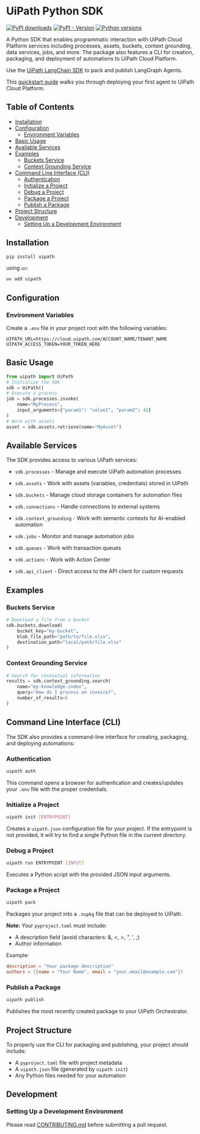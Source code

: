 # UiPath Python SDK

[![PyPI downloads](https://img.shields.io/pypi/dm/uipath.svg)](https://pypi.org/project/uipath/)
[![PyPI - Version](https://img.shields.io/pypi/v/uipath)](https://img.shields.io/pypi/v/uipath)
[![Python versions](https://img.shields.io/pypi/pyversions/uipath.svg)](https://pypi.org/project/uipath/)

A Python SDK that enables programmatic interaction with UiPath Cloud Platform services including processes, assets, buckets, context grounding, data services, jobs, and more. The package also features a CLI for creation, packaging, and deployment of automations to UiPath Cloud Platform.

Use the [UiPath LangChain SDK](https://github.com/UiPath/uipath-langchain-python) to pack and publish LangGraph Agents.

This [quickstart guide](https://uipath.github.io/uipath-python/) walks you through deploying your first agent to UiPath Cloud Platform.

## Table of Contents

-   [Installation](#installation)
-   [Configuration](#configuration)
    -   [Environment Variables](#environment-variables)
-   [Basic Usage](#basic-usage)
-   [Available Services](#available-services)
-   [Examples](#examples)
    -   [Buckets Service](#buckets-service)
    -   [Context Grounding Service](#context-grounding-service)
-   [Command Line Interface (CLI)](#command-line-interface-cli)
    -   [Authentication](#authentication)
    -   [Initialize a Project](#initialize-a-project)
    -   [Debug a Project](#debug-a-project)
    -   [Package a Project](#package-a-project)
    -   [Publish a Package](#publish-a-package)
-   [Project Structure](#project-structure)
-   [Development](#development)
    -   [Setting Up a Development Environment](#setting-up-a-development-environment)

## Installation

```bash
pip install uipath
```

using `uv`:

```bash
uv add uipath
```

## Configuration

### Environment Variables

Create a `.env` file in your project root with the following variables:

```
UIPATH_URL=https://cloud.uipath.com/ACCOUNT_NAME/TENANT_NAME
UIPATH_ACCESS_TOKEN=YOUR_TOKEN_HERE
```

## Basic Usage

```python
from uipath import UiPath
# Initialize the SDK
sdk = UiPath()
# Execute a process
job = sdk.processes.invoke(
    name="MyProcess",
    input_arguments={"param1": "value1", "param2": 42}
)
# Work with assets
asset = sdk.assets.retrieve(name="MyAsset")
```

## Available Services

The SDK provides access to various UiPath services:

-   `sdk.processes` - Manage and execute UiPath automation processes

-   `sdk.assets` - Work with assets (variables, credentials) stored in UiPath

-   `sdk.buckets` - Manage cloud storage containers for automation files

-   `sdk.connections` - Handle connections to external systems

-   `sdk.context_grounding` - Work with semantic contexts for AI-enabled automation

-   `sdk.jobs` - Monitor and manage automation jobs

-   `sdk.queues` - Work with transaction queues

-   `sdk.actions` - Work with Action Center

-   `sdk.api_client` - Direct access to the API client for custom requests

## Examples

### Buckets Service

```python
# Download a file from a bucket
sdk.buckets.download(
    bucket_key="my-bucket",
    blob_file_path="path/to/file.xlsx",
    destination_path="local/path/file.xlsx"
)
```

### Context Grounding Service

```python
# Search for contextual information
results = sdk.context_grounding.search(
    name="my-knowledge-index",
    query="How do I process an invoice?",
    number_of_results=5
)
```

## Command Line Interface (CLI)

The SDK also provides a command-line interface for creating, packaging, and deploying automations:

### Authentication

```bash
uipath auth
```

This command opens a browser for authentication and creates/updates your `.env` file with the proper credentials.

### Initialize a Project

```bash
uipath init [ENTRYPOINT]
```

Creates a `uipath.json` configuration file for your project. If the entrypoint is not provided, it will try to find a single Python file in the current directory.

### Debug a Project

```bash
uipath run ENTRYPOINT [INPUT]
```

Executes a Python script with the provided JSON input arguments.

### Package a Project

```bash
uipath pack
```

Packages your project into a `.nupkg` file that can be deployed to UiPath.

**Note:** Your `pyproject.toml` must include:

-   A description field (avoid characters: &, <, >, ", ', ;)
-   Author information

Example:

```toml
description = "Your package description"
authors = [{name = "Your Name", email = "your.email@example.com"}]
```

### Publish a Package

```bash
uipath publish
```

Publishes the most recently created package to your UiPath Orchestrator.

## Project Structure

To properly use the CLI for packaging and publishing, your project should include:

-   A `pyproject.toml` file with project metadata
-   A `uipath.json` file (generated by `uipath init`)
-   Any Python files needed for your automation

## Development

### Setting Up a Development Environment

Please read [CONTRIBUTING.md](https://github.com/UiPath/uipath-python/blob/main/CONTRIBUTING.md) before submitting a pull request.
